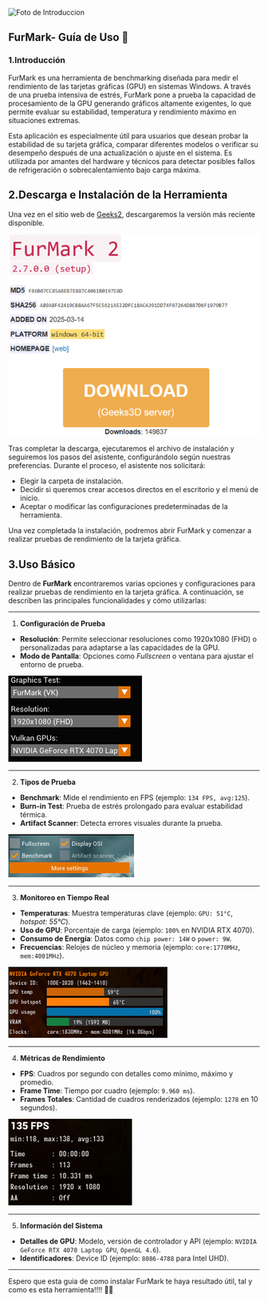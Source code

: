 ![Foto de Introduccion](https://geeks3d.com/public/jegx/2016q3/furmark-logo.jpg)

## FurMark- Guía de Uso 🔧

### 1.Introducción

FurMark es una herramienta de benchmarking diseñada para medir el rendimiento de las tarjetas gráficas (GPU) en sistemas Windows. A través de una prueba intensiva de estrés, FurMark pone a prueba la capacidad de procesamiento de la GPU generando gráficos altamente exigentes, lo que permite evaluar su estabilidad, temperatura y rendimiento máximo en situaciones extremas.

Esta aplicación es especialmente útil para usuarios que desean probar la estabilidad de su tarjeta gráfica, comparar diferentes modelos o verificar su desempeño después de una actualización o ajuste en el sistema. Es utilizada por amantes del hardware y técnicos para detectar posibles fallos de refrigeración o sobrecalentamiento bajo carga máxima.

## 2.Descarga e Instalación de la Herramienta

Una vez en el sitio web de [Geeks2](https://https://geeks3d.com/furmark/), descargaremos la versión más reciente disponible.

![Download](assets/FurMark/Captura%20de%20pantalla%202025-04-03%20110231.png)

Tras completar la descarga, ejecutaremos el archivo de instalación y seguiremos los pasos del asistente, configurándolo según nuestras preferencias. Durante el proceso, el asistente nos solicitará:

* Elegir la carpeta de instalación.
* Decidir si queremos crear accesos directos en el escritorio y el menú de inicio.
* Aceptar o modificar las configuraciones predeterminadas de la herramienta.

Una vez completada la instalación, podremos abrir FurMark y comenzar a realizar pruebas de rendimiento de la tarjeta gráfica.

## 3.Uso Básico

Dentro de **FurMark** encontraremos varias opciones y configuraciones para realizar pruebas de rendimiento en la tarjeta gráfica. A continuación, se describen las principales funcionalidades y cómo utilizarlas:

---

1. **Configuración de Prueba**

- **Resolución**: Permite seleccionar resoluciones como 1920x1080 (FHD) o personalizadas para adaptarse a las capacidades de la GPU.
- **Modo de Pantalla**: Opciones como *Fullscreen* o ventana para ajustar el entorno de prueba.

![Pestaña_ConfiguracionP](/assets/FurMark/Captura%20de%20pantalla%202025-04-03%20112902.png)

---

2. **Tipos de Prueba**

- **Benchmark**: Mide el rendimiento en FPS (ejemplo: `134 FPS, avg:125`).
- **Burn-in Test**: Prueba de estrés prolongado para evaluar estabilidad térmica.
- **Artifact Scanner**: Detecta errores visuales durante la prueba.

![Pestaña_Tipos_de_Prueba](assets/FurMark/Captura%20de%20pantalla%202025-04-03%20111920.png)

---

3. **Monitoreo en Tiempo Real**

- **Temperaturas**: Muestra temperaturas clave (ejemplo: `GPU: 51°C`, *hotspot: 55°C*).
- **Uso de GPU**: Porcentaje de carga (ejemplo: `100%` en NVIDIA RTX 4070).
- **Consumo de Energía**: Datos como `chip power: 14W` o `power: 9W`.
- **Frecuencias**: Relojes de núcleo y memoria (ejemplo: `core:1770MHz`, `mem:4001MHz`).

![Pestaña_Monitoreo](assets/Furmark/Captura%20de%20pantalla%202025-04-04%20103022.png)

---

4. **Métricas de Rendimiento**

- **FPS**: Cuadros por segundo con detalles como mínimo, máximo y promedio.
- **Frame Time**: Tiempo por cuadro (ejemplo: `9.960 ms`).
- **Frames Totales**: Cantidad de cuadros renderizados (ejemplo: `1278` en 10 segundos).
  

![Pestaña_Métricas_de_Rendimiento](assets/Furmark/Captura%20de%20pantalla%202025-04-04%20103015.png)

---

5. **Información del Sistema**

- **Detalles de GPU**: Modelo, versión de controlador y API (ejemplo: `NVIDIA GeForce RTX 4070 Laptop GPU`, `OpenGL 4.6`).
- **Identificadores**: Device ID (ejemplo: `8086-4788` para Intel UHD).

---

Espero que esta guia de como instalar FurMark te haya resultado útil, tal y como es esta herramienta!!!! 🚀🔧

